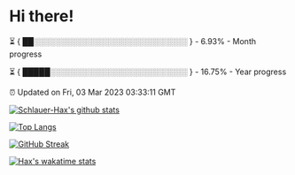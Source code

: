 # Hi there!

⏳ { ██░░░░░░░░░░░░░░░░░░░░░░░░░░░░ } - 6.93% - Month progress

⏳ { █████░░░░░░░░░░░░░░░░░░░░░░░░░ } - 16.75% - Year progress

⏰ Updated on Fri, 03 Mar 2023 03:33:11 GMT


[![Schlauer-Hax's github stats](https://github-readme-stats.vercel.app/api?username=Schlauer-Hax&show_icons=true&theme=dark&count_private=true)](https://github.com/Schlauer-Hax)


[![Top Langs](https://github-readme-stats.vercel.app/api/top-langs/?username=Schlauer-Hax&layout=compact&theme=dark)](https://github.com/Schlauer-Hax?tab=repositories)

[![GitHub Streak](https://streak-stats.demolab.com?user=Schlauer-Hax&theme=dark)](https://git.io/streak-stats)

[![Hax's wakatime stats](https://github-readme-stats.vercel.app/api/wakatime?username=Hax&theme=dark)](https://wakatime.com/@Hax)

